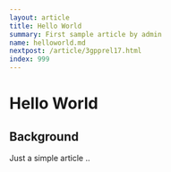 ```yaml
---
layout: article
title: Hello World 
summary: First sample article by admin
name: helloworld.md
nextpost: /article/3gpprel17.html
index: 999
---
```


# Hello World 


## Background
Just a simple article .. 
